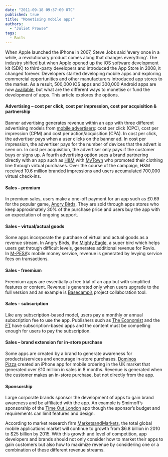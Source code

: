```yaml
---
date: "2011-09-18 09:37:00 UTC"
published: true
title: "Monetising mobile apps"
authors:
  - "Juliet Prowse"
tags:
  - Rails
---
```


<p>When Apple launched the iPhone in 2007, Steve Jobs said &lsquo;every once in a while, a revolutionary product comes along that changes everything&rsquo;. The industry shifted but when Apple opened up the iOS software development kit (SDK) to third-party developers and introduced the App Store in 2008, it changed forever. Developers started developing mobile apps and exploring commercial opportunities and other manufacturers introduced app stores to the market. As a result, 500,000 iOS apps and 300,000 Android apps are now <a href="http://blog.appsfire.com/56242179/">available</a>, but what are the different ways to monetise or fund the development of apps. This article explores the options.</p>
<h4>Advertising &ndash; cost per click, cost per impression, cost per acquisition &amp; partnership</h4>
<p>Banner advertising generates revenue within an app with three different advertising models from <a href="http://mobithinking.mobi/blog/best-mobile-ad-network?dm_switcher=true">mobile advertisers</a>: cost per click (CPC), cost per impression (CPM) and cost per action/acquisition (CPA). In cost per click, the advertiser pays when a user clicks on the banner ad. In cost per impression, the advertiser pays for the number of devices that the advert is seen on. In cost per acquisition, the advertiser only pays if the customer buys or signs up. A fourth advertising option sees a brand partnering directly with an app such as <a href="http://www.mobilemarketer.com/cms/news/content/7098.html">H&amp;M</a>&nbsp;with <a href="http://itunes.apple.com/gb/app/mytown/id340564769?mt=8">MyTown</a>&nbsp;who&nbsp;promoted their clothing line through virtual purchases. Over the course of the campaign, H&amp;M received 10.6 million branded impressions and users accumulated 700,000 virtual check-ins.</p>
<h4>Sales &ndash; premium</h4>
<p>In premium sales, users make a one-off payment for an app such as &pound;0.69 for the popular game,&nbsp;<a href="http://itunes.apple.com/gb/app/angry-birds/id343200656?mt=8">Angry Birds</a>. They are sold through apps stores who keep approximately 30% of the purchase price and users buy the app with an expectation of ongoing support.</p>
<h4>Sales &ndash; virtual/actual goods</h4>
<p>Some apps incorporate the purchase of virtual and actual goods as a revenue stream. In Angry Birds, the&nbsp;<a href="http://www.cnet.com.au/big-bucks-in-angry-birds-add-ons-339310475.htm">Mighty Eagle</a>, a super bird&nbsp;which helps users get through difficult levels, generates additional revenue for Rovio. In&nbsp;<a href="http://www.safaricom.co.ke/index.php?id=250">M-PESA</a>&rsquo;s mobile money service, revenue is generated by levying service fees on transactions.</p>
<h4>Sales - freemium</h4>
<p>Freemium apps are essentially a free trial of an app but with simplified features or content. Revenue is generated only when users upgrade to the full version and an example is <a href="http://basecamphq.com/">Basecamp&rsquo;s</a>&nbsp;project collaboration tool.</p>
<h4>Sales &ndash; subscription</h4>
<p>Like any subscription-based model, users pay a monthly or annual subscription fee to use the app. Publishers such as <a href="http://www.economist.com/digital/apps">The Economist</a>&nbsp;and the <a href="http://www.economist.com/digital/apps">FT</a>&nbsp;have subscription-based apps and the content must be compelling enough for users to pay the subscription.</p>
<h4>Sales &ndash; brand extension for in-store purchase</h4>
<p>Some apps are created by a brand to generate awareness for products/services and encourage in-store purchases.&nbsp;<a href="http://www.mobilecommercedaily.com/domino%E2%80%99s-pizza-takes-a-bigger-slice-of-mobile-pie-via-ipad-app">Dominos Pizza</a>&nbsp;created an iPhone app for mobile ordering in the UK market that generated over &pound;10 million in sales in 8 months. Revenue is generated when the customer makes an in-store purchase, but not directly from the app.</p>
<h4><span>Sponsorship</span></h4>
<p>Large corporate brands sponsor the development of apps to gain brand awareness and be affiliated with the app.&nbsp;An example is Smirnoff&rsquo;s sponsorship of the&nbsp;<a href="http://itunes.apple.com/uk/app/time-out-london/id345010376">Time Out London</a>&nbsp;app though the sponsor&rsquo;s budget and requirements can limit features and design.</p>
<p>According to market research firm <a href="http://www.prnewswire.com/news-releases/marketsandmarkets-world-mobile-applications-market-worth-us25-billion-by-2015-114087839.html">MarketsandMarkets</a>, the total global mobile applications market will continue to growth from $6.8 billion in 2010 to $25 billion by 2015. With this growth and level of competition, app developers and brands should not only consider how to market their apps to gain customers but also how to maximize revenue by considering one or a combination of these different revenue streams.&nbsp;</p>

